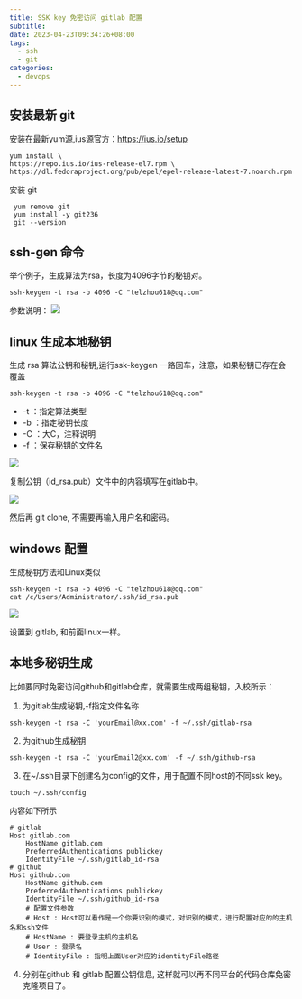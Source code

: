 ```yaml
---
title: SSK key 免密访问 gitlab 配置
subtitle:
date: 2023-04-23T09:34:26+08:00
tags:
  - ssh
  - git
categories:
  - devops
---
```


## 安装最新 git
安装在最新yum源,ius源官方：https://ius.io/setup
```shell
yum install \
https://repo.ius.io/ius-release-el7.rpm \
https://dl.fedoraproject.org/pub/epel/epel-release-latest-7.noarch.rpm
```
安装 git
```shell
 yum remove git
 yum install -y git236
 git --version

```

## ssh-gen 命令
举个例子，生成算法为rsa，长度为4096字节的秘钥对。
```shell
ssh-keygen -t rsa -b 4096 -C "telzhou618@qq.com"
```
参数说明：
![](https://raw.gitmirror.com/telzhou618/images/main/img03/20240501011832.png)

## linux 生成本地秘钥
生成 rsa 算法公钥和秘钥,运行ssk-keygen 一路回车，注意，如果秘钥已存在会覆盖
```shell
ssh-keygen -t rsa -b 4096 -C "telzhou618@qq.com"
```
- -t ：指定算法类型
- -b ：指定秘钥长度
- -C ：大C，注释说明
- -f ：保存秘钥的文件名

![](https://raw.gitmirror.com/telzhou618/images/main/img03/20240423100359.png)

复制公钥（id_rsa.pub）文件中的内容填写在gitlab中。

![](https://raw.gitmirror.com/telzhou618/images/main/img03/20240423095344.png)

然后再 git clone, 不需要再输入用户名和密码。

## windows 配置

生成秘钥方法和Linux类似
```shell
ssh-keygen -t rsa -b 4096 -C "telzhou618@qq.com"
cat /c/Users/Administrator/.ssh/id_rsa.pub
```

![](https://raw.gitmirror.com/telzhou618/images/main/img03/20240423100106.png)

设置到 gitlab, 和前面linux一样。

## 本地多秘钥生成
比如要同时免密访问github和gitlab仓库，就需要生成两组秘钥，入校所示：

1. 为gitlab生成秘钥,-f指定文件名称
```shell
ssh-keygen -t rsa -C 'yourEmail@xx.com' -f ~/.ssh/gitlab-rsa
```
2. 为github生成秘钥
```shell
ssh-keygen -t rsa -C 'yourEmail2@xx.com' -f ~/.ssh/github-rsa
```
3. 在~/.ssh目录下创建名为config的文件，用于配置不同host的不同ssk key。
```shell
touch ~/.ssh/config
```
内容如下所示
```shell
# gitlab
Host gitlab.com
    HostName gitlab.com
    PreferredAuthentications publickey
    IdentityFile ~/.ssh/gitlab_id-rsa
# github
Host github.com
    HostName github.com
    PreferredAuthentications publickey
    IdentityFile ~/.ssh/github_id-rsa
    # 配置文件参数
    # Host : Host可以看作是一个你要识别的模式，对识别的模式，进行配置对应的的主机名和ssh文件
    # HostName : 要登录主机的主机名
    # User : 登录名
    # IdentityFile : 指明上面User对应的identityFile路径
```
4. 分别在github 和 gitlab 配置公钥信息, 这样就可以再不同平台的代码仓库免密克隆项目了。


